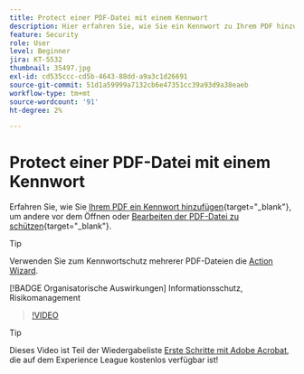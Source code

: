 ```yaml
---
title: Protect einer PDF-Datei mit einem Kennwort
description: Hier erfahren Sie, wie Sie ein Kennwort zu Ihrem PDF hinzufügen, um andere vor dem Öffnen oder Bearbeiten der Datei zu schützen.
feature: Security
role: User
level: Beginner
jira: KT-5532
thumbnail: 35497.jpg
exl-id: cd535ccc-cd5b-4643-88dd-a9a3c1d26691
source-git-commit: 51d1a59999a7132cb6e47351cc39a93d9a38eaeb
workflow-type: tm+mt
source-wordcount: '91'
ht-degree: 2%

---
```


# Protect einer PDF-Datei mit einem Kennwort

Erfahren Sie, wie Sie [Ihrem PDF ein Kennwort hinzufügen](https://www.adobe.com/de/acrobat/online/password-protect-pdf.html){target="_blank"}, um andere vor dem Öffnen oder [Bearbeiten der PDF-Datei zu schützen](https://www.adobe.com/de/acrobat/online/pdf-editor.html){target="_blank"}.

>[!TIP]
>
>Verwenden Sie zum Kennwortschutz mehrerer PDF-Dateien die [Action Wizard](../advanced-tasks/action.md).

[!BADGE Organisatorische Auswirkungen]
Informationsschutz, Risikomanagement

>[!VIDEO](https://video.tv.adobe.com/v/35497?quality=12&learn=on&hidetitle=true)

>[!TIP]
>
>Dieses Video ist Teil der Wiedergabeliste [Erste Schritte mit Adobe Acrobat](https://experienceleague.adobe.com/en/playlists/acrobat-get-started-business-users), die auf dem Experience League kostenlos verfügbar ist!